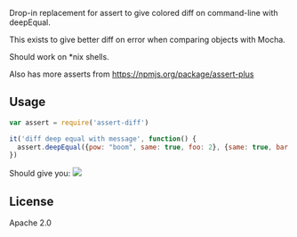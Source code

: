 Drop-in replacement for assert to give colored diff on command-line with deepEqual.

This exists to give better diff on error when comparing objects with Mocha.

Should work on *nix shells.

Also has more asserts from https://npmjs.org/package/assert-plus

## Usage ##
```javascript
var assert = require('assert-diff')

it('diff deep equal with message', function() {
  assert.deepEqual({pow: "boom", same: true, foo: 2}, {same: true, bar: 2, pow: "bang"}, "this should fail")
})
```
Should give you:
![](https://raw.github.com/pihvi/assert-diff/master/test/example.png)

## License ##
Apache 2.0
